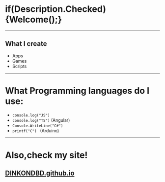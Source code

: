 # if(Description.Checked){Welcome();} 

***

## What I create
* Apps
* Games
* Scripts

***

# What Programming languages do I use:
* ``` console.log("JS") ```
* ``` console.log("TS") ``` (Angular)
* ``` Console.WriteLine("C#") ```
* ```printf("C") ``` (Arduino)

***
# Also,check my site!

## [DINKONDBD.github.io](DINKONDBD.github.io)
